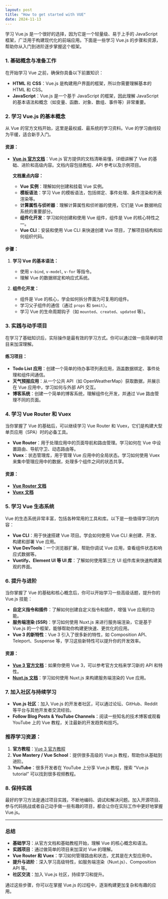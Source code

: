 ```yaml
---
layout: post
title: "How to get started with VUE"
date: 2024-11-13
---
```

学习 Vue.js 是一个很好的选择，因为它是一个轻量级、易于上手的 JavaScript 框架，广泛用于构建现代化的前端应用。下面是一些学习 Vue.js 的步骤和资源，帮助你从入门到进阶逐步掌握这个框架。

### 1. **基础概念与准备工作**
在开始学习 Vue 之前，确保你具备以下前置知识：
- **HTML** 和 **CSS**：Vue.js 是构建用户界面的框架，所以你需要理解基本的 HTML 和 CSS。
- **JavaScript**：Vue.js 是一个基于 JavaScript 的框架，因此理解 JavaScript 的基本语法和概念（如变量、函数、对象、数组、事件等）非常重要。

### 2. **学习 Vue.js 的基本概念**
从 Vue 的官方文档开始，这里是最权威、最系统的学习资料。Vue 的学习曲线较为平缓，适合新手入门。

#### 资源：
- **[Vue.js 官方文档](https://vuejs.org/)**：Vue.js 官方提供的文档清晰易懂，详细讲解了 Vue 的基础、进阶和高级内容。文档内容包括教程、API 参考以及示例项目。
  
    **文档重点内容：**
    - **Vue 实例**：理解如何创建和挂载 Vue 实例。
    - **模板语法**：学习 Vue 的模板语法，包括绑定、事件处理、条件渲染和列表渲染等。
    - **计算属性与侦听器**：理解计算属性和侦听器的使用，它们是 Vue 数据响应系统的重要部分。
    - **组件化开发**：学习如何创建和使用 Vue 组件，组件是 Vue 的核心特性之一。
    - **Vue CLI**：安装和使用 Vue CLI 来快速创建 Vue 项目，了解项目结构和如何组织代码。

#### 步骤：
1. **学习 Vue 的基本语法：**
   - 使用 `v-bind`, `v-model`, `v-for` 等指令。
   - 理解 Vue 的数据绑定和响应式系统。

2. **组件化开发：**
   - 组件是 Vue 的核心，学会如何拆分界面为可复用的组件。
   - 学习父子组件的通信（通过 `props` 和 `$emit`）。
   - 学习 Vue 的生命周期钩子（如 `mounted`、`created`、`updated` 等）。

### 3. **实践与动手项目**
在学习了基础知识后，实际操作是最有效的学习方式。你可以通过做一些简单的项目来加深理解。

#### 练习项目：
- **Todo List 应用**：创建一个简单的待办事项列表应用，涵盖数据绑定、事件处理和组件间通信。
- **天气预报应用**：从一个公共 API（如 OpenWeatherMap）获取数据，并展示在 Vue 应用中，学习如何与外部 API 交互。
- **博客系统**：创建一个简单的博客系统，理解组件化开发，并通过 Vue 路由管理不同的页面。

### 4. **学习 Vue Router 和 Vuex**
当你掌握了 Vue 的基础后，可以继续学习 Vue Router 和 Vuex，它们是构建大型单页应用（SPA）时的必备工具。

- **Vue Router**：用于处理应用中的页面导航和路由管理。学习如何在 Vue 中设置路由、导航守卫、动态路由等。
- **Vuex**：状态管理库，用于管理 Vue 应用中的全局状态。学习如何使用 Vuex 来集中管理应用中的数据，处理多个组件之间的状态共享。

#### 资源：
- **[Vue Router 文档](https://router.vuejs.org/)**
- **[Vuex 文档](https://vuex.vuejs.org/)**

### 5. **学习 Vue 生态系统**
Vue 的生态系统非常丰富，包括各种常用的工具和库。以下是一些值得学习的内容：

- **Vue CLI**：用于快速搭建 Vue 项目。学会如何使用 Vue CLI 来创建、开发、构建和部署 Vue 应用。
- **Vue DevTools**：一个浏览器扩展，帮助你调试 Vue 应用，查看组件状态和响应式数据等。
- **Vuetify、Element UI 等 UI 库**：了解如何使用第三方 UI 组件库来快速构建美观的界面。

### 6. **提升与进阶**
当你掌握了 Vue 的基础和核心概念后，你可以开始学习一些高级话题，提升你的 Vue.js 技能：

- **自定义指令和插件**：了解如何创建自定义指令和插件，增强 Vue 应用的功能。
- **服务端渲染 (SSR)**：学习如何使用 Nuxt.js 来进行服务端渲染，它是基于 Vue.js 的一个框架，能够帮助你构建更快速、更优化的应用。
- **Vue 3 的新特性**：Vue 3 引入了很多新的特性，如 Composition API、Teleport、Suspense 等，学习这些新特性可以提升你的开发效率。

#### 资源：
- **[Vue 3 官方文档](https://v3.vuejs.org/)**：如果你使用 Vue 3，可以参考官方文档来学习新的 API 和特性。
- **[Nuxt.js 文档](https://nuxtjs.org/)**：学习如何使用 Nuxt.js 来构建服务端渲染的 Vue 应用。

### 7. **加入社区与持续学习**
- **Vue.js 社区**：加入 Vue.js 的开发者社区，可以通过论坛、GitHub、Reddit 等平台与其他开发者交流经验。
- **Follow Blog Posts & YouTube Channels**：阅读一些知名的技术博客或观看 YouTube 上的 Vue 教程，关注最新的开发趋势和技巧。

### 推荐学习资源：
1. **官方教程**：[Vue 3 官方教程](https://vuejs.org/guide/introduction.html)
2. **Vue Mastery / Vue School**：提供很多高级的 Vue.js 教程，帮助你从基础到进阶。
3. **YouTube**：很多开发者在 YouTube 上分享 Vue.js 教程，搜索 “Vue.js tutorial” 可以找到很多视频教程。

### 8. **保持实践**
最好的学习方法是通过项目实践，不断地编码、调试和解决问题。加入开源项目、参与代码挑战或者自己动手做一些有趣的项目，都会让你在实际工作中更好地掌握 Vue.js。

---

### 总结

- **基础学习**：从官方文档和基础教程开始，理解 Vue 的核心概念和语法。
- **实践项目**：通过做简单的项目来加深对 Vue 的理解。
- **Vue Router 和 Vuex**：学习如何管理路由和状态，尤其是在大型应用中。
- **提升与进阶**：深入学习高级特性，如服务端渲染（Nuxt.js）、Composition API 等。
- **社区交流**：加入 Vue.js 社区，持续学习和提升。

通过这些步骤，你可以在掌握 Vue.js 的过程中，逐渐构建更加复杂和有趣的应用。
